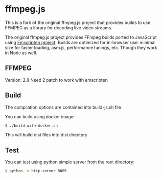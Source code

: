 # ffmpeg.js

This is a fork of the original ffmpeg.js project that provides builds to use FFMPEG as a library for decoding live video streams.

The original ffmpeg.js project provides FFmpeg builds ported to JavaScript using [Emscripten project](https://github.com/kripken/emscripten). Builds are optimized for in-browser use: minimal size for faster loading, asm.js, performance tunings, etc. Though they work in Node as well.

## FFMPEG
Version: 2.8
Need 2 patch to work with emscripten


## Build

The compilation options are contained into build-js.sh file

You can build using docker image:

```bash
$ ./build-with-docker.sh
```

This will build dist files into dist directory

## Test

You can test using python simple server from the root directory:

```bash
$ python -m http.server 8000 
```
